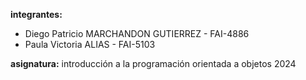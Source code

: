 <b>integrantes:<br></b>
- Diego Patricio MARCHANDON GUTIERREZ - FAI-4886<br>
- Paula Victoria ALIAS - FAI-5103

<b>asignatura:</b>
introducción a la programación orientada a objetos 2024
